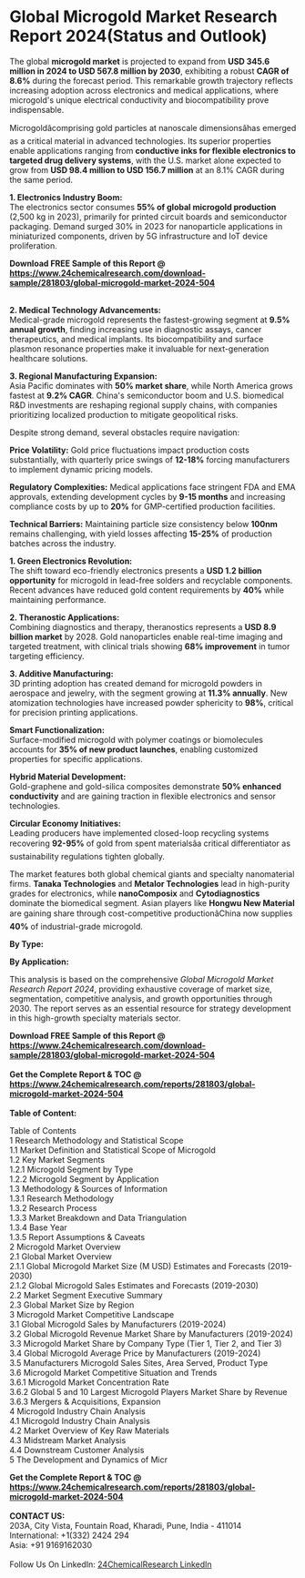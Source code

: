 <h1>Global Microgold Market Research Report 2024(Status and Outlook)</h1><p>The global <strong>microgold market</strong> is projected to expand from <strong>USD 345.6 million in 2024 to USD 567.8 million by 2030</strong>, exhibiting a robust <strong>CAGR of 8.6%</strong> during the forecast period. This remarkable growth trajectory reflects increasing adoption across electronics and medical applications, where microgold's unique electrical conductivity and biocompatibility prove indispensable.</p><p>Microgoldâcomprising gold particles at nanoscale dimensionsâhas emerged as a critical material in advanced technologies. Its superior properties enable applications ranging from <strong>conductive inks for flexible electronics to targeted drug delivery systems</strong>, with the U.S. market alone expected to grow from <strong>USD 98.4 million to USD 156.7 million</strong> at an 8.1% CAGR during the same period.</p><p><strong>1. Electronics Industry Boom:</strong><br>
The electronics sector consumes <strong>55% of global microgold production</strong> (2,500 kg in 2023), primarily for printed circuit boards and semiconductor packaging. Demand surged 30% in 2023 for nanoparticle applications in miniaturized components, driven by 5G infrastructure and IoT device proliferation.</p><div><b>Download FREE Sample of this Report @ 
            <a href="https://www.24chemicalresearch.com/download-sample/281803/global-microgold-market-2024-504">
            https://www.24chemicalresearch.com/download-sample/281803/global-microgold-market-2024-504</a></b></div><br><p><strong>2. Medical Technology Advancements:</strong><br>
Medical-grade microgold represents the fastest-growing segment at <strong>9.5% annual growth</strong>, finding increasing use in diagnostic assays, cancer therapeutics, and medical implants. Its biocompatibility and surface plasmon resonance properties make it invaluable for next-generation healthcare solutions.</p><p><strong>3. Regional Manufacturing Expansion:</strong><br>
Asia Pacific dominates with <strong>50% market share</strong>, while North America grows fastest at <strong>9.2% CAGR</strong>. China's semiconductor boom and U.S. biomedical R&amp;D investments are reshaping regional supply chains, with companies prioritizing localized production to mitigate geopolitical risks.</p><p>Despite strong demand, several obstacles require navigation:</p><p><strong>Price Volatility:</strong> Gold price fluctuations impact production costs substantially, with quarterly price swings of <strong>12-18%</strong> forcing manufacturers to implement dynamic pricing models.</p><p><strong>Regulatory Complexities:</strong> Medical applications face stringent FDA and EMA approvals, extending development cycles by <strong>9-15 months</strong> and increasing compliance costs by up to <strong>20%</strong> for GMP-certified production facilities.</p><p><strong>Technical Barriers:</strong> Maintaining particle size consistency below <strong>100nm</strong> remains challenging, with yield losses affecting <strong>15-25%</strong> of production batches across the industry.</p><p><strong>1. Green Electronics Revolution:</strong><br>
The shift toward eco-friendly electronics presents a <strong>USD 1.2 billion opportunity</strong> for microgold in lead-free solders and recyclable components. Recent advances have reduced gold content requirements by <strong>40%</strong> while maintaining performance.</p><p><strong>2. Theranostic Applications:</strong><br>
Combining diagnostics and therapy, theranostics represents a <strong>USD 8.9 billion market</strong> by 2028. Gold nanoparticles enable real-time imaging and targeted treatment, with clinical trials showing <strong>68% improvement</strong> in tumor targeting efficiency.</p><p><strong>3. Additive Manufacturing:</strong><br>
3D printing adoption has created demand for microgold powders in aerospace and jewelry, with the segment growing at <strong>11.3% annually</strong>. New atomization technologies have increased powder sphericity to <strong>98%</strong>, critical for precision printing applications.</p><p><strong>Smart Functionalization:</strong><br>
	Surface-modified microgold with polymer coatings or biomolecules accounts for <strong>35% of new product launches</strong>, enabling customized properties for specific applications.</p><p><strong>Hybrid Material Development:</strong><br>
	Gold-graphene and gold-silica composites demonstrate <strong>50% enhanced conductivity</strong> and are gaining traction in flexible electronics and sensor technologies.</p><p><strong>Circular Economy Initiatives:</strong><br>
	Leading producers have implemented closed-loop recycling systems recovering <strong>92-95%</strong> of gold from spent materialsâa critical differentiator as sustainability regulations tighten globally.</p><p>The market features both global chemical giants and specialty nanomaterial firms. <strong>Tanaka Technologies</strong> and <strong>Metalor Technologies</strong> lead in high-purity grades for electronics, while <strong>nanoComposix</strong> and <strong>Cytodiagnostics</strong> dominate the biomedical segment. Asian players like <strong>Hongwu New Material</strong> are gaining share through cost-competitive productionâChina now supplies <strong>40%</strong> of industrial-grade microgold.</p><p><strong>By Type:</strong></p><p><strong>By Application:</strong></p><p>This analysis is based on the comprehensive <em>Global Microgold Market Research Report 2024</em>, providing exhaustive coverage of market size, segmentation, competitive analysis, and growth opportunities through 2030. The report serves as an essential resource for strategy development in this high-growth specialty materials sector.</p><div><b>Download FREE Sample of this Report @ 
            <a href="https://www.24chemicalresearch.com/download-sample/281803/global-microgold-market-2024-504">
            https://www.24chemicalresearch.com/download-sample/281803/global-microgold-market-2024-504</a></b></div><br><div><b>Get the Complete Report & TOC @ 
            <a href="https://www.24chemicalresearch.com/reports/281803/global-microgold-market-2024-504">
            https://www.24chemicalresearch.com/reports/281803/global-microgold-market-2024-504</a></b></div><br>
            <b>Table of Content:</b><p>Table of Contents<br />
 1 Research Methodology and Statistical Scope<br />
 1.1 Market Definition and Statistical Scope of Microgold<br />
 1.2 Key Market Segments<br />
 1.2.1 Microgold Segment by Type<br />
 1.2.2 Microgold Segment by Application<br />
 1.3 Methodology & Sources of Information<br />
 1.3.1 Research Methodology<br />
 1.3.2 Research Process<br />
 1.3.3 Market Breakdown and Data Triangulation<br />
 1.3.4 Base Year<br />
 1.3.5 Report Assumptions & Caveats<br />
 2 Microgold Market Overview<br />
 2.1 Global Market Overview<br />
 2.1.1 Global Microgold Market Size (M USD) Estimates and Forecasts (2019-2030)<br />
 2.1.2 Global Microgold Sales Estimates and Forecasts (2019-2030)<br />
 2.2 Market Segment Executive Summary<br />
 2.3 Global Market Size by Region<br />
 3 Microgold Market Competitive Landscape<br />
 3.1 Global Microgold Sales by Manufacturers (2019-2024)<br />
 3.2 Global Microgold Revenue Market Share by Manufacturers (2019-2024)<br />
 3.3 Microgold Market Share by Company Type (Tier 1, Tier 2, and Tier 3)<br />
 3.4 Global Microgold Average Price by Manufacturers (2019-2024)<br />
 3.5 Manufacturers Microgold Sales Sites, Area Served, Product Type<br />
 3.6 Microgold Market Competitive Situation and Trends<br />
 3.6.1 Microgold Market Concentration Rate<br />
 3.6.2 Global 5 and 10 Largest Microgold Players Market Share by Revenue<br />
 3.6.3 Mergers & Acquisitions, Expansion<br />
 4 Microgold Industry Chain Analysis<br />
 4.1 Microgold Industry Chain Analysis<br />
 4.2 Market Overview of Key Raw Materials<br />
 4.3 Midstream Market Analysis<br />
 4.4 Downstream Customer Analysis<br />
 5 The Development and Dynamics of Micr</p><div><b>Get the Complete Report & TOC @ 
            <a href="https://www.24chemicalresearch.com/reports/281803/global-microgold-market-2024-504">
            https://www.24chemicalresearch.com/reports/281803/global-microgold-market-2024-504</a></b></div><br><b>CONTACT US:</b><br>
            203A, City Vista, Fountain Road, Kharadi, Pune, India - 411014<br>
            International: +1(332) 2424 294<br>
            Asia: +91 9169162030 <br><br>
            Follow Us On LinkedIn: <a href="https://www.linkedin.com/company/24chemicalresearch/">24ChemicalResearch LinkedIn</a>